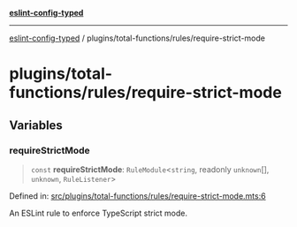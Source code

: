 [**eslint-config-typed**](../../../README.md)

***

[eslint-config-typed](../../../README.md) / plugins/total-functions/rules/require-strict-mode

# plugins/total-functions/rules/require-strict-mode

## Variables

### requireStrictMode

> `const` **requireStrictMode**: `RuleModule`\<`string`, readonly `unknown`[], `unknown`, `RuleListener`\>

Defined in: [src/plugins/total-functions/rules/require-strict-mode.mts:6](https://github.com/noshiro-pf/eslint-config-typed/blob/main/src/plugins/total-functions/rules/require-strict-mode.mts#L6)

An ESLint rule to enforce TypeScript strict mode.
